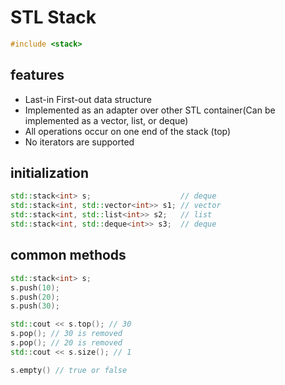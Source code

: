 # STL Stack

```cpp
#include <stack>
```

## features

- Last-in First-out data structure
- Implemented as an adapter over other STL container(Can be implemented as a vector, list, or deque)
- All operations occur on one end of the stack (top)
- No iterators are supported

## initialization

```cpp
std::stack<int> s;                    // deque
std::stack<int, std::vector<int>> s1; // vector
std::stack<int, std::list<int>> s2;   // list
std::stack<int, std::deque<int>> s3;  // deque
```

## common methods

```cpp
std::stack<int> s;
s.push(10);
s.push(20);
s.push(30);

std::cout << s.top(); // 30
s.pop(); // 30 is removed
s.pop(); // 20 is removed
std::cout << s.size(); // 1

s.empty() // true or false
```